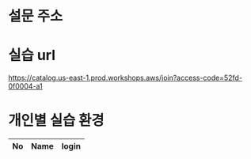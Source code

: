 설문 주소
======================


실습 url
======================
https://catalog.us-east-1.prod.workshops.aws/join?access-code=52fd-0f0004-a1

개인별 실습 환경
======================

|No  |Name    | login                                                           |
| -- | ------ | --------------------------------------------------------------- |

